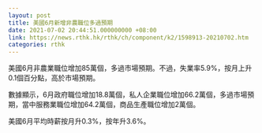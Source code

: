 ```yaml
---
layout: post
title: 美國6月新增非農職位多過預期
date: 2021-07-02 20:44:51.000000000 +08:00
link: https://news.rthk.hk/rthk/ch/component/k2/1598913-20210702.htm
categories: rthk
---
```


美國6月非農業職位增加85萬個，多過市場預期。不過，失業率5.9%，按月上升0.1個百分點，高於市場預期。

數據顯示，6月政府職位增加18.8萬個，私人企業職位增加66.2萬個，多過市場預期，當中服務業職位增加64.2萬個，商品生產職位增加2萬個。

美國6月平均時薪按月升0.3%，按年升3.6%。
